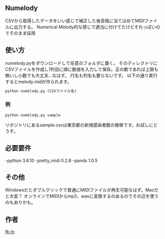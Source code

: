 ## Numelody
CSVから取得したデータをいい感じで補正した後音階に当てはめてMIDIファイルに出力する。
Numerical  Melody的な感じで適当に付けてたけどそれっぽいのでそのまま採用

## 使い方
numelody.pyをダウンロードして任意のフォルダに置く。
そのディレクトリにCSVファイルを作成し1列目に順に数値を入力して保存。正の数であれば上限も無いし小数でも大丈夫...なはず。
行名も列名も要らないです。
以下の通り実行するとmelody.midが作られます。
```python
python numelody.py (CSVファイル名)
```
### 例
```
python numelody.py sample
```
リポジトリにあるsample.csvは東京都の新規感染者数の推移です。お試しにどうぞ。

## 必要要件
-python 3.6.10
-pretty_midi 0.2.8
-pands 1.0.5

## その他
Windowsだとダブルクリックで普通にMIDIファイルが再生可能なはず。Macだと大変？
オンラインでMIDIからmp3，wavに変換するのあるのでその辺を使うのもありかも。

## 作者
[fk-ln](https://github.com/fk-ln)